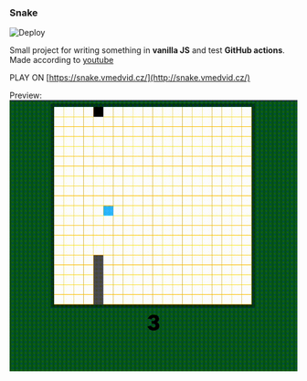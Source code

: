 ### Snake
![Deploy](https://github.com/valerijmedvid/snake-js/workflows/Deploy/badge.svg)


Small project for writing something in **vanilla JS** and test **GitHub actions**.  
Made according to [youtube](https://www.youtube.com/watch?v=D-dtyO44ANA) 


PLAY ON [https://snake.vmedvid.cz/](http://snake.vmedvid.cz/)


Preview:
![Snake](images/snake.gif)